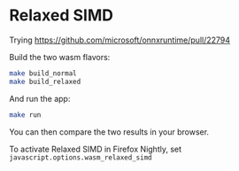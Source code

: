 # Relaxed SIMD


Trying https://github.com/microsoft/onnxruntime/pull/22794

Build the two wasm flavors:

```bash 
make build_normal
make build_relaxed
```


And run the app:

```bash
make run
```

You can then compare the two results in your browser.

To activate Relaxed SIMD in Firefox Nightly, set `javascript.options.wasm_relaxed_simd`
